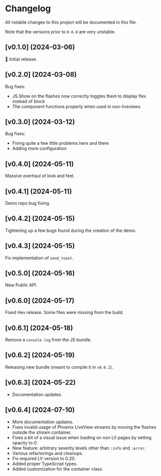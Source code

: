 # Changelog

All notable changes to this project will be documented in this file.

Note that the versions prior to `0.6.0` are very unstable.

## [v0.1.0] (2024-03-06)

🚀 Initial release.

## [v0.2.0] (2024-03-08)

Bug fixes:
- JS.Show on the flashes now correctly toggles them to display flex instead of block
- The component functions properly when used in non-liveviews

## [v0.3.0] (2024-03-12)

Bug fixes:
- Fixing quite a few little problems here and there
- Adding more configuration

## [v0.4.0] (2024-05-11)

Massive overhaul of look and feel.

## [v0.4.1] (2024-05-11)

Demo repo bug fixing.

## [v0.4.2] (2024-05-15)

Tightening up a few bugs found during the creation of the demo.

## [v0.4.3] (2024-05-15)

Fix implementation of `send_toast`.

## [v0.5.0] (2024-05-16)

New Public API.

## [v0.6.0] (2024-05-17)

Fixed Hex release. Some files were missing from the build.

## [v0.6.1] (2024-05-18)

Remove a `console.log` from the JS bundle.

## [v0.6.2] (2024-05-19)

Releasing new bundle (meant to compile it in `v0.6.1`).

## [v0.6.3] (2024-05-22)

- Documentation updates.

## [v0.6.4] (2024-07-10)

- More documentation updates.
- Fixes invalid usage of Phoenix LiveView streams by moving the flashes outside the stream container.
- Fixes a bit of a visual issue when loading on non LV pages by setting opacity to 0.
- New feature: arbitrary severity levels other than `:info` and `:error`.
- Various refactorings and cleanups.
- Fix required LV version to 0.20.
- Added proper TypeScript types.
- Added customization for the container class.
